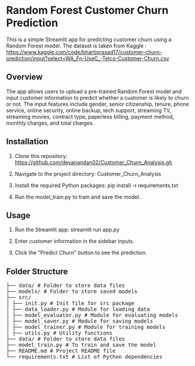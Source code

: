 # Random Forest Customer Churn Prediction

This is a simple Streamlit app for predicting customer churn using a Random Forest model.
The dataset is taken from Kaggle : https://www.kaggle.com/code/bhartiprasad17/customer-churn-prediction/input?select=WA_Fn-UseC_-Telco-Customer-Churn.csv

## Overview

The app allows users to upload a pre-trained Random Forest model and input customer information to predict whether a customer is likely to churn or not. The input features include gender, senior citizenship, tenure, phone service, online security, online backup, tech support, streaming TV, streaming movies, contract type, paperless billing, payment method, monthly charges, and total charges.

## Installation

1. Clone this repository:
   https://github.com/devanandan02/Customer_Churn_Analysis.git

2. Navigate to the project directory:
   Customer_Churn_Analysis

3. Install the required Python packages:
   pip install -r requirements.txt

4. Run the model_train.py to train and save the model.

## Usage

1. Run the Streamlit app:
   streamlit run app.py

2. Enter customer information in the sidebar inputs.

3. Click the "Predict Churn" button to see the prediction.

## Folder Structure
<pre>
├── data/ # Folder to store data files
├── models/ # Folder to store saved models
├── src/
│ ├── init.py # Init file for src package
│ ├── data_loader.py # Module for loading data
│ ├── model_evaluator.py # Module for evaluating models
│ ├── model_saver.py # Module for saving models
│ ├── model_trainer.py # Module for training models
│ ├── utils.py # Utility functions
├── data/ # Folder to store data files
├── model_train.py # To train and save the model
├── README.md # Project README file
└── requirements.txt # List of Python dependencies
<pre>